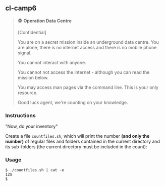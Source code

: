 ## cl-camp6

> 🕵️ **Operation Data Centre**
>
> [Confidential]
>
> You are on a secret mission inside an underground data centre. You are alone, there is no internet access and there is no mobile phone signal.
>
> You cannot interact with anyone.
>
> You cannot not access the internet - although you can read the mission below.
>
> You may access man pages via the command line. This is your only resource.
>
> Good luck agent, we're counting on your knowledge.

### Instructions

"Now, do your inventory"

Create a file `countfiles.sh`, which will print the number **(and only the number)** of regular files and folders contained in the current directory and its sub-folders (the current directory must be included in the count):

### Usage

```console
$ ./countfiles.sh | cat -e
12$
$
```
